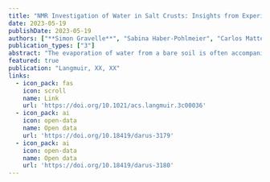 ```yaml
---
title: "NMR Investigation of Water in Salt Crusts: Insights from Experiments and Molecular Simulations"
date: 2023-05-19
publishDate: 2023-05-19
authors: ["**Simon Gravelle**", "Sabina Haber-Pohlmeier", "Carlos Mattea", "Siegfried Stapf", "Christian Holm", "Alexander Schlaich"]
publication_types: ["3"]
abstract: "The evaporation of water from a bare soil is often accompanied by the formation of a layer of crystallized salt, a process that must be understood in order to address the issue of soil salinisation. Here, we use nuclear magnetic relaxation dispersion measurements to better understand the dynamic properties of water within two types of salt crusts: sodium chloride (NaCl) and sodium sulfate (Na2SO4 ). Our experimental results display a stronger dispersion of the relaxation time T1 with frequency for the case of sodium sulfate as compared to sodium chloride salt crusts. To gain insight into these results, we perform molecular dynamics simulations of salt solutions confined within slit nanopores made of either NaCl or Na2SO4 . We find a strong dependence of the value of the relaxation time T1 on pore size and salt concentration. Our simulations reveal the complex interplay between the adsorption of ions at the solid surface, the structure of water near the interface, and the dispersion of T1 at low frequency, which we attribute to adsorption-desorption events."
featured: true
publication: "Langmuir, XX, XX"
links:
  - icon_pack: fas
    icon: scroll
    name: Link
    url: 'https://doi.org/10.1021/acs.langmuir.3c00036'
  - icon_pack: ai
    icon: open-data
    name: Open data
    url: 'https://doi.org/10.18419/darus-3179'
  - icon_pack: ai
    icon: open-data
    name: Open data
    url: 'https://doi.org/10.18419/darus-3180'
---
```


